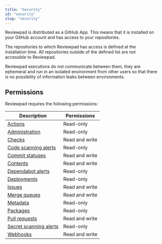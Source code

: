```yaml
---
title: "Security"
id: "security"
slug: "security"
---
```


Reviewpad is distributed as a GitHub App. This means that it is installed on your GitHub account and has access to your repositories.

The repositories to which Reviewpad has access is defined at the installation time. All repositories outside of the defined list are not accessible to Reviewpad.

Reviewpad executions do not communicate between them, they are ephemeral and run in an isolated environment from other users so that there is no possibility of information leaks between environments.

## Permissions

Reviewpad requires the following permissions:

| Description                                                                                                    | Permissions    |
| -------------------------------------------------------------------------------------------------------------- | -------------- |
| [Actions](https://docs.github.com/en/rest/overview/permissions-required-for-github-apps#actions)               | Read-only      |
| [Administration](https://docs.github.com/en/rest/overview/permissions-required-for-github-apps#administration) | Read-only      |
| [Checks](https://docs.github.com/en/rest/overview/permissions-required-for-github-apps#checks)                 | Read and write |
| [Code scanning alerts](https://docs.github.com/v3/apps/permissions)                                            | Read-only      |
| [Commit statuses](https://docs.github.com/v3/apps/permissions#commit-statuses)                                 | Read and write |
| [Contents](https://docs.github.com/en/rest/overview/permissions-required-for-github-apps#contents)             | Read and write |
| [Dependabot alerts](https://docs.github.com/v3/apps/permissions#dependabot-alerts)                             | Read-only      |
| [Deployments](https://docs.github.com/v3/apps/permissions#deployments)                                         | Read-only      |
| [Issues](https://docs.github.com/v3/apps/permissions#issues)                                                   | Read and write |
| [Merge queues](https://docs.github.com/v3/apps/permissions)                                                    | Read and write |
| [Metadata](https://docs.github.com/v3/apps/permissions#metadata)                                               | Read-only      |
| [Packages](https://docs.github.com/v3/apps/permissions)                                                        | Read-only      |
| [Pull requests](https://docs.github.com/v3/apps/permissions#pull-requests)                                     | Read and write |
| [Secret scanning alerts](https://docs.github.com/v3/apps/permissions#secret-scanning-alerts)                   | Read-only      |
| [Webhooks](https://docs.github.com/en/rest/overview/permissions-required-for-github-apps#repository-webhooks)  | Read and write |
